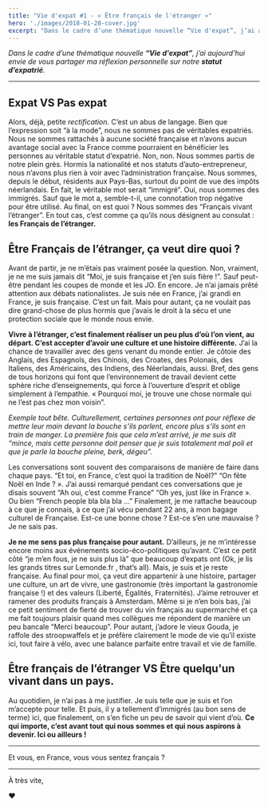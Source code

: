 ```yaml
---
title: "Vie d'expat #1 - « Être français de l'étranger »"
hero: './images/2018-01-28-cover.jpg'
excerpt: "Dans le cadre d’une thématique nouvelle “Vie d'expat”, j’ai aujourd’hui envie de vous partager ma réflexion personnelle sur notre statut d’expatrié. Expat VS Pas expat Alors, déjà, petite *rectification*. C’est un abus de langage. Bien que l’expression soit “à la mode”, nous ne sommes pas de véritables expatriés. Nous ne sommes rattachés à aucune société"
---
```


_Dans le cadre d’une thématique nouvelle **“Vie d'expat”**, j’ai aujourd’hui envie de vous partager ma réflexion personnelle sur notre **statut d’expatrié**._

---

## Expat VS Pas expat

Alors, déjà, petite _rectification_. C’est un abus de langage. Bien que l’expression soit “à la mode”, nous ne sommes pas de véritables expatriés. Nous ne sommes rattachés à aucune société française et n’avons aucun avantage social avec la France comme pourraient en bénéficier les personnes au véritable statut d’expatrié. Non, non. Nous sommes partis de notre plein grès. Hormis la nationalité et nos statuts d’auto-entrepreneur, nous n’avons plus rien à voir avec l’administration française. Nous sommes, depuis le début, résidents aux Pays-Bas, surtout du point de vue des impôts néerlandais. En fait, le véritable mot serait “immigré”. Oui, nous sommes des immigrés. Sauf que le mot a, semble-t-il, une connotation trop négative pour être utilisé. Au final, on est quoi ? Nous sommes des “Français vivant l’étranger”. En tout cas, c’est comme ça qu’ils nous désignent au consulat : **les Français de l’étranger.**

## Être Français de l’étranger, ça veut dire quoi ?

Avant de partir, je ne m’étais pas vraiment posée la question. Non, vraiment, je ne me suis jamais dit “Moi, je suis française et j’en suis fière !”. Sauf peut-être pendant les coupes de monde et les JO. En encore. Je n’ai jamais prêté attention aux débats nationalistes. Je suis née en France, j’ai grandi en France, je suis française. C’est un fait. Mais pour autant, ça ne voulait pas dire grand-chose de plus hormis que j’avais le droit à la sécu et une protection sociale que le monde nous envie.

**Vivre à l’étranger, c’est finalement réaliser un peu plus d’où l’on vient, au départ. C’est accepter d’avoir une culture et une histoire différente.** J’ai la chance de travailler avec des gens venant du monde entier. Je côtoie des Anglais, des Espagnols, des Chinois, des Croates, des Polonais, des Italiens, des Américains, des Indiens, des Néerlandais, aussi. Bref, des gens de tous horizons qui font que l’environnement de travail devient cette sphère riche d’enseignements, qui force à l’ouverture d’esprit et oblige simplement à l’empathie. « Pourquoi moi, je trouve une chose normale qui ne l’est pas chez mon voisin”.

_Exemple tout bête. Culturellement, certaines personnes ont pour réflexe de mettre leur main devant la bouche s’ils parlent, encore plus s’ils sont en train de manger. La première fois que cela m’est arrivé, je me suis dit “mince, mais cette personne doit penser que je suis totalement mal poli et que je parle la bouche pleine, berk, dégeu”._

Les conversations sont souvent des comparaisons de manière de faire dans chaque pays. “Et toi, en France, c’est quoi la tradition de Noël?” “On fête Noël en Inde ? ». J’ai aussi remarqué pendant ces conversations que je disais souvent “Ah oui, c’est comme France” “Oh yes, just like in France ». Ou bien “French people bla bla bla ...” Finalement, je me rattache beaucoup à ce que je connais, à ce que j’ai vécu pendant 22 ans, à mon bagage culturel de Française. Est-ce une bonne chose ? Est-ce s’en une mauvaise ? Je ne sais pas.

**Je ne me sens pas plus française pour autant.** D’ailleurs, je ne m’intéresse encore moins aux événements socio-éco-politiques qu’avant. C’est ce petit côté “je m’en fous, je ne suis plus là” que beaucoup d’expats ont (Ok, je lis les grands titres sur Lemonde.fr , that’s all). Mais, je suis et je reste française. Au final pour moi, ça veut dire appartenir à une histoire, partager une culture, un art de vivre, une gastronomie (très important la gastronomie française !) et des valeurs (Liberté, Égalités, Fraternités). J’aime retrouver et ramener des produits français à Amsterdam. Même si je n’en bois bas, j’ai ce petit sentiment de fierté de trouver du vin français au supermarché et ça me fait toujours plaisir quand mes collègues me répondent de manière un peu bancale “Merci beaucoup”. Pour autant, j’adore le vieux Gouda, je raffole des stroopwaffels et je préfère clairement le mode de vie qu’il existe ici, tout faire à vélo, avec une balance parfaite entre travail et vie de famille.

## Être français de l’étranger VS Être quelqu'un vivant dans un pays.

Au quotidien, je n’ai pas à me justifier. Je suis telle que je suis et l’on m’accepte pour telle. Et puis, il y a tellement d’immigrés (au bon sens de terme) ici, que finalement, on s’en fiche un peu de savoir qui vient d’où. **Ce qui importe, c’est avant tout qui nous sommes et qui nous aspirons à devenir. Ici ou ailleurs !**

---

Et vous, en France, vous vous sentez français ?

---

À très vite,

♥
